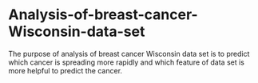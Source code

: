 # Analysis-of-breast-cancer-Wisconsin-data-set
The purpose of analysis of breast cancer Wisconsin data set is to predict which cancer is spreading more rapidly and which feature of data set is more helpful to predict the cancer.
